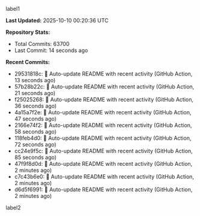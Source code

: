 
label1 
<!-- ACTIVITY_START -->
**Last Updated:** 2025-10-10 00:20:36 UTC

**Repository Stats:**
- Total Commits: 63700
- Last Commit: 14 seconds ago

**Recent Commits:**
- 29531818c: 🤖 Auto-update README with recent activity (GitHub Action, 13 seconds ago)
- 57b28b22c: 🤖 Auto-update README with recent activity (GitHub Action, 21 seconds ago)
- f25025268: 🤖 Auto-update README with recent activity (GitHub Action, 36 seconds ago)
- 4a15a7f2e: 🤖 Auto-update README with recent activity (GitHub Action, 47 seconds ago)
- 2166e74f2: 🤖 Auto-update README with recent activity (GitHub Action, 58 seconds ago)
- 118feb4d0: 🤖 Auto-update README with recent activity (GitHub Action, 72 seconds ago)
- cc24e9f5c: 🤖 Auto-update README with recent activity (GitHub Action, 85 seconds ago)
- 47f9f8d0d: 🤖 Auto-update README with recent activity (GitHub Action, 2 minutes ago)
- c7c43b6e0: 🤖 Auto-update README with recent activity (GitHub Action, 2 minutes ago)
- d6d5f6991: 🤖 Auto-update README with recent activity (GitHub Action, 2 minutes ago)
<!-- ACTIVITY_END -->

label2
